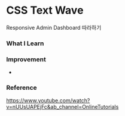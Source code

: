 # CSS Text Wave

Responsive Admin Dashboard
따라하기

### What I Learn

### Improvement

-

### Reference

https://www.youtube.com/watch?v=nUUsUAPEjFc&ab_channel=OnlineTutorials
